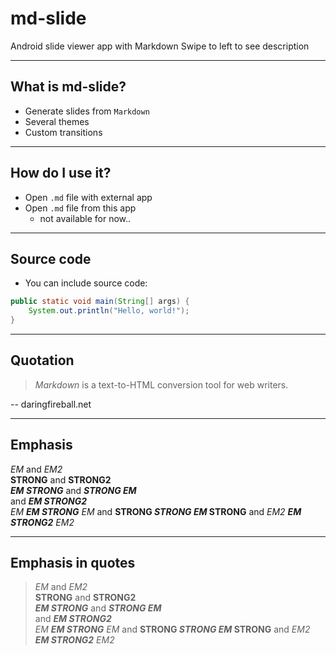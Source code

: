 # md-slide

Android slide viewer app with Markdown
Swipe to left to see description

---

## What is md-slide?

* Generate slides from `Markdown`
* Several themes
* Custom transitions

---

## How do I use it?

* Open `.md` file with external app
* Open `.md` file from this app
    * not available for now..

---

## Source code

* You can include source code:

```java
public static void main(String[] args) {
    System.out.println("Hello, world!");
}
```

---

## Quotation

> *Markdown* is a text-to-HTML conversion tool for web writers.

-- daringfireball.net

---

## Emphasis

*EM* and _EM2_  
__STRONG__ and **STRONG2**  
*__EM STRONG__* and __*STRONG EM*__  
and _**EM STRONG2**_  
*EM __EM STRONG__ EM* and __STRONG *STRONG EM* STRONG__
and _EM2 **EM STRONG2** EM2_  

---

## Emphasis in quotes

> *EM* and _EM2_  
> __STRONG__ and **STRONG2**  
> *__EM STRONG__* and __*STRONG EM*__  
> and _**EM STRONG2**_  
> *EM __EM STRONG__ EM* and __STRONG *STRONG EM* STRONG__
> and _EM2 **EM STRONG2** EM2_  
